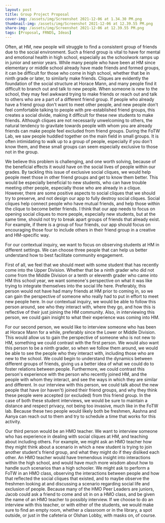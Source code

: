 ```yaml
---
layout: post
title: Group Project Proposal
cover-img: /assets/img/Screenshot 2021-12-06 at 1.34.30 PM.png
thumbnail-img: /assets/img/Screenshot 2021-12-06 at 12.39.55 PM.png
share-img: /assets/img/Screenshot 2021-12-06 at 12.39.55 PM.png
tags: [Proposal, FRNDS, Ideas]
---
```


Often, at HM, new people will struggle to find a consistent group of friends due to the social environment. Such a friend group is vital to have for mental and emotional health in high school, especially as the schoolwork ramps up in junior and senior years. While many people who have been at HM since elementary or middle school already have made friends and formed groups, it can be difficult for those who come in high school, whether that be in ninth grade or later, to similarly make friends. Cliques are evidently the foundation of the social structure at Horace Mann, and many people find it difficult to branch out and talk to new people. When someone is new to the school, they may feel awkward trying to make friends or reach out and talk to others who are a part of a different friend group. If people who already have a friend group don't want to meet other people, and new people don't feel comfortable talking to people with pre-established friend groups, this creates a social divide, making it difficult for these new students to make friends. Although cliques are not necessarily unwelcoming to others, the natural tendency to gravitate towards people with whom you are already friends can make people feel excluded from friend groups. During the FoTW Lab, we saw people huddled together on the main field in small groups. It is often intimidating to walk up to a group of people, especially if you don't know them, and these small groups can seem especially exclusive to those not in the group.

We believe this problem is challenging, and one worth solving, because of the beneficial effects it would have on the social lives of people within our grades. By tackling this issue of exclusive social cliques, we would help people meet those in other friend groups and get to know them better. This would be especially beneficial to new students, who can have trouble meeting other people, especially those who are already in a clique. However, there are some positive aspects to social cliques that we should try to preserve, and not design our app to fully destroy social cliques. Social cliques help connect people who have mutual friends, and help those within the clique to become better friends. I think that our app needs to focus on opening social cliques to more people, especially new students, but at the same time, should not try to break apart groups of friends that already exist. For example, if there is a group of four friends, our app should focus on encouraging those four to include others in their friend group in a creative and HM-specific way. 

For our contextual inquiry, we want to focus on observing students at HM in different settings. We can choose three people that can help us better understand how to best facilitate community engagement. 

First of all, we feel that we should meet with some student that has recently come into the Upper Division. Whether that be a ninth grader who did not come from the Middle Division or a tenth or eleventh grader who came into HM this school year, we want someone's perspective on what it was like trying to integrate themselves into the social life here. Preferably, this person would not have had many friends at HM prior to coming in, so we can gain the perspective of someone who really had to put in effort to meet new people here. In our contextual inquiry, we would be able to follow this person around, see who they interact with, where they go, and how this is reflective of their just joining the HM community. Also, in interviewing this person, we could gain insight to what their experience was coming into HM. 

For our second person, we would like to interview someone who has been at Horace Mann for a while, preferably since the Lower or Middle Division. This would allow us to gain the perspective of someone who is not new to HM, something we could contrast with the first person. We would also want this person to be a ninth grader, so when we follow them around, we would be able to see the people who they interact with, including those who are new to the school. We could begin to understand the dynamics between different groups of friends, giving us a better idea of what we could do to foster relations between people. Furthermore, we could contrast this person's experience with the person who recently joined HM, and the people with whom they interact, and see the ways in which they are similar and different. In our interview with this person, we could talk about the new people that have (or haven't) joined their friend groups, and why they think these people were accepted (or excluded) from this friend group. In the case of both these student interviews, we would be sure to maintain a distance and respect privacy, not being too invasive, much like in the FoTW lab. Because these two people would likely both be freshmen, Aashna and Aanya can reach out to them and try to schedule a time that works for this activity.

Our third person would be an HMO teacher. We want to interview someone who has experience in dealing with social cliques at HM, and teaching about including others. For example, we might ask an HMO teacher how they might think about a scenario in which a new student is trying to join another student's friend group, and what they might do if they disliked each other. An HMO teacher would have tremendous insight into interactions within the high school, and would have much more wisdom about how to handle such scenarios than a high schooler. We might ask to perform a FoTW in an HMO class, observing the interactions between people and how that reflected the social cliques that existed, and to maybe observe the freshmen looking at and discussing a scenario regarding social life and exclusion of people. Because many of the HMO Peer Leaders are juniors, Jacob could ask a friend to come and sit in on a HMO class, and be given the name of an HMO teacher to possibly interview. If we choose to do an interview with this teacher, or with either of the students, we would make sure to find an empty room, whether a classroom or in the library, a spot outside, or just in the cafeteria or Olshan Lobby, with masks on, of course. 
